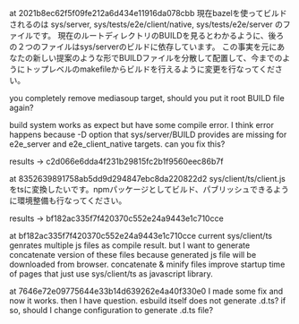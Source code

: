 at 2021b8ec62f5f09fe212a6d434e11916da078cbb
現在bazelを使ってビルドされるのは
sys/server, sys/tests/e2e/client/native, sys/tests/e2e/server のファイルです。
現在のルートディレクトリのBUILDを見るとわかるように、後ろの２つのファイルはsys/serverのビルドに依存しています。
この事実を元にあなたの新しい提案のような形でBUILDファイルを分散して配置して、今までのようにトップレベルのmakefileからビルドを行えるように変更を行なってください。

you completely remove mediasoup target, should you put it root BUILD file again?

build system works as expect but have some compile error. I think error happens because -D option that sys/server/BUILD provides are missing for e2e_server and e2e_client_native targets. can you fix this?

results -> c2d066e6dda4f231b29815fc2b1f9560eec86b7f


at 8352639891758ab5dd9d294847ebc8da220822d2
sys/client/ts/client.jsをtsに変換したいです。npmパッケージとしてビルド、パブリッシュできるように環境整備も行なってください。

results -> bf182ac335f7f420370c552e24a9443e1c710cce

at bf182ac335f7f420370c552e24a9443e1c710cce
current sys/client/ts genrates multiple js files as compile result. but I want to generate concatenate version of these files because generated js file will be downloaded from browser. concatenate & minify files improve startup time of pages that just use sys/client/ts as javascript library.

at 7646e72e09775644e33b14d639262e4a40f330e0
I made some fix and now it works. then I have question.
esbuild itself does not generate .d.ts? if so, should I change configuration to generate .d.ts file?

